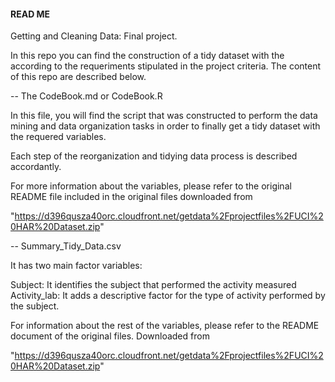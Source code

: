 #### READ ME ####

Getting and Cleaning Data: Final project.

In this repo you can find the construction of a tidy dataset with the according
to the requeriments stipulated in the project criteria. The content of this repo
are described below.

-- The CodeBook.md or CodeBook.R

In this file, you will find the script that was constructed to perform the data mining 
and data organization tasks in order to finally get a tidy dataset with the requered variables.

Each step of the reorganization and tidying data process is described accordantly. 

For more information about the variables, please refer to the original README file included in
the original files downloaded from

"https://d396qusza40orc.cloudfront.net/getdata%2Fprojectfiles%2FUCI%20HAR%20Dataset.zip"

-- Summary_Tidy_Data.csv

It has two main factor variables:

  Subject: It identifies the subject that performed the activity measured
  Activity_lab: It adds a descriptive factor for the type of activity performed by the subject.
  
For information about the rest of the variables, please refer to the README document of the original
files. Downloaded from 

"https://d396qusza40orc.cloudfront.net/getdata%2Fprojectfiles%2FUCI%20HAR%20Dataset.zip"